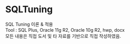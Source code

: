 # SQLTuning
SQL Tuning 이론 &amp; 적용 \
Tool : SQL Plus, Oracle 11g R2, Oracle 10g R2, hwp, docx \
모든 내용은 직접 도서 및 타 자료를 기반으로 직접 작성하였음.
